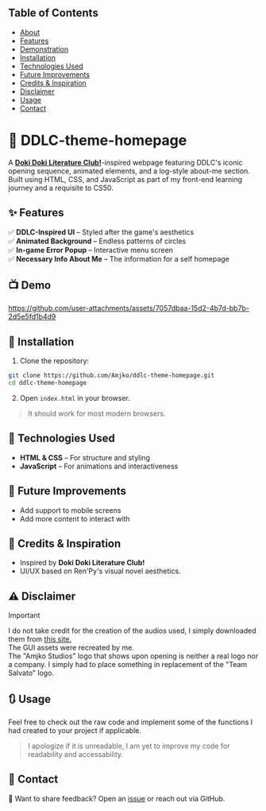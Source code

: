 ## Table of Contents
- [About](#-ddlc-theme-homepage)  
- [Features](#-features)  
- [Demonstration](#-demo)  
- [Installation](#-installation)  
- [Technologies Used](#-technologies-used)  
- [Future Improvements](#-future-improvements)  
- [Credits & Inspiration](#-credits--inspiration)  
- [Disclaimer](#%EF%B8%8F-disclaimer)
- [Usage](#-usage)
- [Contact](#-contact)  

# 🎀 DDLC-theme-homepage
 A [**Doki Doki Literature Club!**](https://ddlc.moe/)-inspired webpage featuring DDLC's iconic opening sequence, animated elements, and a log-style about-me section. Built using HTML, CSS, and JavaScript as part of my front-end learning journey and a requisite to CS50.  

## ✨ Features
✅ **DDLC-Inspired UI** – Styled after the game's aesthetics  
✅ **Animated Background** – Endless patterns of circles  
✅ **In-game Error Popup** – Interactive menu screen  
✅ **Necessary Info About Me** – The information for a self homepage  

## 📺 Demo
https://github.com/user-attachments/assets/7057dbaa-15d2-4b7d-bb7b-2d5e5fd1b4d9

## 🚀 Installation
1. Clone the repository:  
```sh
git clone https://github.com/Amjko/ddlc-theme-homepage.git
cd ddlc-theme-homepage
```
2. Open `index.html` in your browser.  
> It should work for most modern browsers.  

## 🔧 Technologies Used
- **HTML & CSS** – For structure and styling  
- **JavaScript** – For animations and interactiveness  

## 📌 Future Improvements
- Add support to mobile screens  
- Add more content to interact with  

## 📣 Credits & Inspiration
- Inspired by **Doki Doki Literature Club!**  
- UI/UX based on Ren'Py's visual novel aesthetics.  

## ⚠️ Disclaimer 
> [!IMPORTANT]
> I do not take credit for the creation of the audios used, I simply downloaded them from [this site.](https://www.101soundboards.com/boards/32101-ddlc-soundboard)  
> The GUI assets were recreated by me.  
> The "Amjko Studios" logo that shows upon opening is neither a real logo nor a company. I simply had to place something in replacement of the "Team Salvato" logo.  

## 🔃 Usage
Feel free to check out the raw code and implement some of the functions I had created to your project if applicable.  
> I apologize if it is unreadable, I am yet to improve my code for readability and accessability.

## 📩 Contact
📨 Want to share feedback? Open an [issue](https://github.com/Amjko/ddlc-theme-homepage/issues) or reach out via GitHub.  